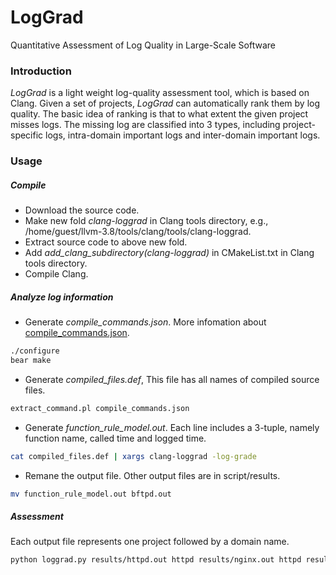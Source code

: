 # LogGrad
Quantitative Assessment of Log Quality in Large-Scale Software

### Introduction
*LogGrad* is a light weight log-quality assessment tool, which is based on Clang.
Given a set of projects, *LogGrad* can automatically rank them by log quality.
The basic idea of ranking is that to what extent the given project misses logs.
The missing log are classified into 3 types, including project-specific logs, intra-domain important logs and inter-domain important logs.

### Usage

##### Compile
- Download the source code.
- Make new fold *clang-loggrad* in Clang tools directory, e.g., /home/guest/llvm-3.8/tools/clang/tools/clang-loggrad.
- Extract source code to above new fold.
- Add *add_clang_subdirectory(clang-loggrad)* in CMakeList.txt in Clang tools directory.
- Compile Clang.

##### Analyze log information
- Generate *compile_commands.json*. More infomation about [compile_commands.json](http://clang.llvm.org/docs/JSONCompilationDatabase.html).
```sh
./configure
bear make
```
- Generate *compiled_files.def*, This file has all names of compiled source files.
```sh
extract_command.pl compile_commands.json
```
- Generate *function_rule_model.out*. Each line includes a 3-tuple, namely function name, called time and logged time.
```sh
cat compiled_files.def | xargs clang-loggrad -log-grade
```
- Remane the output file. Other output files are in script/results.
```sh
mv function_rule_model.out bftpd.out
```
##### Assessment
Each output file represents one project followed by a domain name.
```sh
python loggrad.py results/httpd.out httpd results/nginx.out httpd results/lighttpd.out httpd results/mongrel2.out httpd results/mysql.out database results/postgresql.out database results/berkeleydb.out database results/monetdb.out database
```
